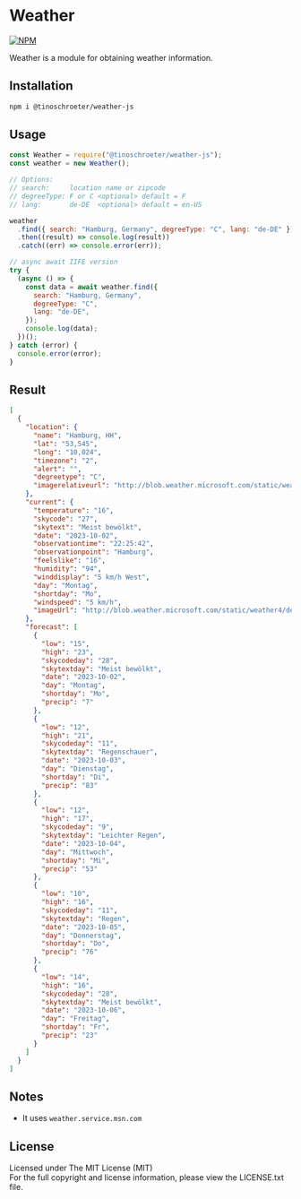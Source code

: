# Weather

[![NPM][npm-image]][npm-url]

Weather is a module for obtaining weather information.

## Installation

```bash
npm i @tinoschroeter/weather-js
```

## Usage

```javascript
const Weather = require("@tinoschroeter/weather-js");
const weather = new Weather();

// Options:
// search:     location name or zipcode
// degreeType: F or C <optional> default = F
// lang:       de-DE  <optional> default = en-US

weather
  .find({ search: "Hamburg, Germany", degreeType: "C", lang: "de-DE" })
  .then((result) => console.log(result))
  .catch((err) => console.error(err));

// async await IIFE version
try {
  (async () => {
    const data = await weather.find({
      search: "Hamburg, Germany",
      degreeType: "C",
      lang: "de-DE",
    });
    console.log(data);
  })();
} catch (error) {
  console.error(error);
}
```

## Result

```json
[
  {
    "location": {
      "name": "Hamburg, HH",
      "lat": "53,545",
      "long": "10,024",
      "timezone": "2",
      "alert": "",
      "degreetype": "C",
      "imagerelativeurl": "http://blob.weather.microsoft.com/static/weather4/de/"
    },
    "current": {
      "temperature": "16",
      "skycode": "27",
      "skytext": "Meist bewölkt",
      "date": "2023-10-02",
      "observationtime": "22:25:42",
      "observationpoint": "Hamburg",
      "feelslike": "16",
      "humidity": "94",
      "winddisplay": "5 km/h West",
      "day": "Montag",
      "shortday": "Mo",
      "windspeed": "5 km/h",
      "imageUrl": "http://blob.weather.microsoft.com/static/weather4/de/law/27.gif"
    },
    "forecast": [
      {
        "low": "15",
        "high": "23",
        "skycodeday": "28",
        "skytextday": "Meist bewölkt",
        "date": "2023-10-02",
        "day": "Montag",
        "shortday": "Mo",
        "precip": "7"
      },
      {
        "low": "12",
        "high": "21",
        "skycodeday": "11",
        "skytextday": "Regenschauer",
        "date": "2023-10-03",
        "day": "Dienstag",
        "shortday": "Di",
        "precip": "83"
      },
      {
        "low": "12",
        "high": "17",
        "skycodeday": "9",
        "skytextday": "Leichter Regen",
        "date": "2023-10-04",
        "day": "Mittwoch",
        "shortday": "Mi",
        "precip": "53"
      },
      {
        "low": "10",
        "high": "16",
        "skycodeday": "11",
        "skytextday": "Regen",
        "date": "2023-10-05",
        "day": "Donnerstag",
        "shortday": "Do",
        "precip": "76"
      },
      {
        "low": "14",
        "high": "16",
        "skycodeday": "28",
        "skytextday": "Meist bewölkt",
        "date": "2023-10-06",
        "day": "Freitag",
        "shortday": "Fr",
        "precip": "23"
      }
    ]
  }
]
```

## Notes

- It uses `weather.service.msn.com`

## License

Licensed under The MIT License (MIT)  
For the full copyright and license information, please view the LICENSE.txt file.

[npm-url]: http://npmjs.org/package/weather-js
[npm-image]: https://img.shields.io/badge/npm%20package%20-3.0.0-green
